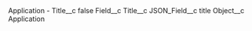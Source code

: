 <?xml version="1.0" encoding="UTF-8"?>
<CustomMetadata xmlns="http://soap.sforce.com/2006/04/metadata" xmlns:xsi="http://www.w3.org/2001/XMLSchema-instance" xmlns:xsd="http://www.w3.org/2001/XMLSchema">
    <label>Application - Title__c</label>
    <protected>false</protected>
    <values>
        <field>Field__c</field>
        <value xsi:type="xsd:string">Title__c</value>
    </values>
    <values>
        <field>JSON_Field__c</field>
        <value xsi:type="xsd:string">title</value>
    </values>
    <values>
        <field>Object__c</field>
        <value xsi:type="xsd:string">Application</value>
    </values>
</CustomMetadata>
